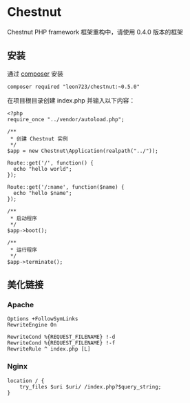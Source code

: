 # Chestnut
Chestnut PHP framework
框架重构中，请使用 0.4.0 版本的框架

## 安装

通过 [composer](http://www.phpcomposer.com/) 安装


```
composer required "leon723/chestnut:~0.5.0"
```

在项目根目录创建 index.php 并输入以下内容：

```
<?php
require_once "../vendor/autoload.php";

/**
 * 创建 Chestnut 实例
 */
$app = new Chestnut\Application(realpath("../"));

Route::get('/', function() {
  echo "hello world";
});

Route::get('/:name', function($name) {
  echo "hello $name";
});

/**
 * 启动程序
 */
$app->boot();

/**
 * 运行程序
 */
$app->terminate();
```

## 美化链接

### Apache

```
Options +FollowSymLinks
RewriteEngine On

RewriteCond %{REQUEST_FILENAME} !-d
RewriteCond %{REQUEST_FILENAME} !-f
RewriteRule ^ index.php [L]
```

### Nginx

```
location / {
    try_files $uri $uri/ /index.php?$query_string;
}
```
